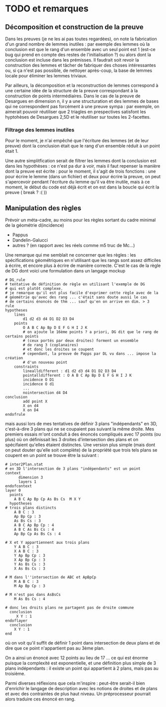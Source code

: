 # TODO et remarques

## Décomposition et construction de la preuve
Dans les preuves (je ne les ai pas toutes regardées), on note la fabrication d'un grand nombre de lemmes inutiles : par exemple des lemmes où la conclusion est que le rang d'un ensemble avec un seul point est 1 (est-ce bug qui prend en compte des restes de l'initialisation ?) ou alors dont la conclusion est incluse dans les prémisses.
Il faudrait soit revoir la construction des lemmes et tâcher de fabriquer des choses intéressantes ou, si ça n'est pas possible, de nettoyer après-coup, la base de lemmes locale pour éliminer les lemmes triviaux.

Par ailleurs, la décomposition et la reconstruction de lemmes correspond à une certaine idée de la structure de la preuve correspondant à la construction de points intermédiaires. Dans le cas de la preuve de Desargues en dimension n, il y a une structuration et des lemmes de bases qui ne correspondent pas forcément à une preuve sympa : par exemple, on aimerait pouvoir réutiliser que 2 triagles en prespectives satisfont les hyptohèses de Desargues 2,5D et le réutiliser sur toutes les 2-facettes.

### Filtrage des lemmes inutiles
Pour le moment, je n'ai empêché que l'écriture des lemmes (et de leur preuve) dont la conclusion était que le rang d'un ensemble réduit à un point était 1.

Une autre simplitfication serait de filtrer les lemmes dont la conclusion est dans les hypothèses : ce n'est pa dur à voir, mais il faut repenser la manière dont la preuve est écrite : pour le moment, il s'agit de trois fonctions : une pour écrire le lemme (dans un fichier) et deux pour écrire la preuve, on peut s'apercevoir pendant l'écriture du lemme qu'il va être inutile, mais à ce moment, le début du code est déjà écrit et on est dans la boucle qui écrit la preuve ( break ? :( ))


## Manipulation des règles 

Prévoir un méta-cadre, au moins pour les règles sortant du cadre minimal de la géométrie d(incidence)

* Pappus
* Dandelin-Galucci
* autres ? (en rapport avec les réels comme m5 truc de Mc...)

Une remarque qui me semblait ne concerner que les règles : les spécifications géométriques en n'utilisant que les rangs sont assez difficiles à écrire, et encore plus à écrire de manière correcte.
C'est le cas de la règle de DG dont voici une formulation dans un langage mockup

```
# DG_rule
# tentative de définition de règle en utilisant l'exemple de DG
# qui est plutôt complexe.
# je remarque qu'il est plus facile d'exprimer cette règle avec de la 
# géométrie qu'avec des rang ... c'était sans doute aussi le cas 
# de certains énoncés de thm ... sauf qu'en on arrive en dim. > 3
rule
hypotheses
    lines
        d1 d2 d3 d4 D1 D2 D3 D4
    points
        O A B C Ap Bp D E F G H I J K   
        # on ajoute le 16ème points ? a priori, DG dit que le rang de certains points
        # (ceux portés par deux droites) forment un ensemble 
        # de rang 3 (coplanaires)
        # et donc les droites se coupent 
        # cependant, la preuve de Papps par DL vu dans ... impose la création 
        # d'un nouveau point 
    constraints
        linealldifferent : d1 d2 d3 d4 D1 D2 D3 D4
        pointalldifferent : O A B C Ap Bp D E F G H I J K
        incidence O D1
        incidence O d1
        ...
        nointersection d4 D4
conclusion
        add point X
        X on d4
        X on D4
endofrule
```
mais aussi lors de mes tentatives de définir 3 plans "indépendants" en 3D, c'est-à-dire 3 plans qui ne se coupaient pas suivant la même droite.
Mes premiers essais m'ont conduit à des énoncés compliqués avec 17 points (ou plus) où on définissait les 3 droites d'intersection des plans et on spécifaient qu'elles étaient distinctes. Une version plus simple (mais dont on peut douter qu'elle soit complète) de la propriété que trois tels plans se coupent en un point se trouve être la suivant :

```
# inter2Plan.stat
# en 3D l'intersection de 3 plans "indépendants" est un point
context
      dimension 3
      layers 1
endofcontext
layer 0
  points
    A B C Ap Bp Cp As Bs Cs  M X Y
  hypotheses
# trois plans distincts
    A B C : 3
    Ap Bp Cp : 3
    As Bs Cs : 3
    A B C Ap Bp Cp : 4
    A B C As Bs Cs : 4
    Ap Bp Cp As Bs Cs : 4

# X et Y appartiennent aux trois plans
    Y A B C : 3
    X A B C : 3
    Y Ap Bp Cp : 3
    X Ap Bp Cp : 3
    Y As Bs Cs : 3
    X As Bs Cs : 3

# M dans l''intersection de ABC et ApBpCp
    M A B C : 3
    M Ap Bp Cp : 3

# M n'est pas dans AsBsCs
    M As Bs Cs : 4

# donc les droits plans ne partagent pas de droite commune
  conclusion
     X Y : 1
endoflayer
  conclusion
    X Y : 1
end
```
où on voit qu'il suffit de définir 1 point dans intersection de deux plans et de dire que ce point n'appartient pas au 3ème plan.

On a ainsi un énoncé avec 12 points au lieu de 17 ... ce qui est énorme puisque la complexité est exponentielle, et une définition plus simple de 3 plans indépendants : il existe un point qui appartient à 2 plans, mais pas au troisième.

Parmi diverses réflexions que cela m'inspire : peut-être serait-il bien d'enrichir le langage de description avec les notions de droites et de plans et avec des contraintes de plus haut niveau. Un préprocesseur pourrait alors traduire ces énoncé en rang.
